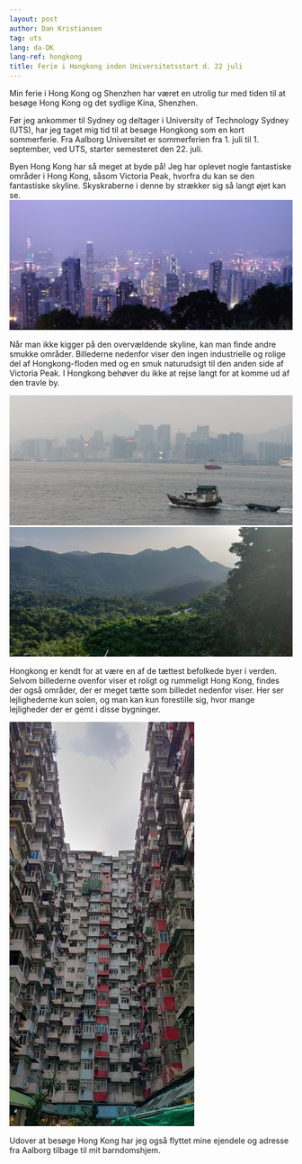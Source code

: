 ```yaml
---
layout: post
author: Dan Kristiansen
tag: uts
lang: da-DK
lang-ref: hongkong
title: Ferie i Hongkong inden Universitetsstart d. 22 juli
---
```



Min ferie i Hong Kong og Shenzhen har været en utrolig tur med tiden til at besøge Hong Kong og det sydlige Kina, Shenzhen.

Før jeg ankommer til Sydney og deltager i University of Technology Sydney (UTS), har jeg taget mig tid til at besøge Hongkong som en kort sommerferie. Fra Aalborg Universitet er sommerferien fra 1. juli til 1. september, ved UTS, starter semesteret den 22. juli.

Byen Hong Kong har så meget at byde på! Jeg har oplevet nogle fantastiske områder i Hong Kong, såsom Victoria Peak, hvorfra du kan se den fantastiske skyline. Skyskraberne i denne by strækker sig så langt øjet kan se.
<img src = "/images/hkskyline.jpg" class = "img-fluid">

Når man ikke kigger på den overvældende skyline, kan man finde andre smukke områder. Billederne nedenfor viser den ingen industrielle og rolige del af Hongkong-floden med og en smuk naturudsigt til den anden side af Victoria Peak. I Hongkong behøver du ikke at rejse langt for at komme ud af den travle by.

<img src = "/images/hk1.jpg" class = "img-fluid">

<img src = "/images/hkbush.jpg" class = "img-fluid">

Hongkong er kendt for at være en af ​​de tættest befolkede byer i verden. Selvom billederne ovenfor viser et roligt og rummeligt Hong Kong, findes der også områder, der er meget tætte som billedet nedenfor viser. Her ser lejlighederne kun solen, og man kan kun forestille sig, hvor mange lejligheder der er gemt i disse bygninger.

<img src = "/images/hk2.jpg" class = "img-fluid">


Udover at besøge Hong Kong har jeg også flyttet mine ejendele og adresse fra Aalborg tilbage til mit barndomshjem.
